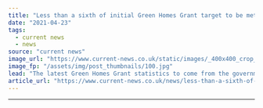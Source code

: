 ```yaml
---
title: "Less than a sixth of initial Green Homes Grant target to be met, new data reveals"
date: "2021-04-23"
tags: 
  - current news
  - news
source: "current news"
image_url: "https://www.current-news.co.uk/static/images/_400x400_crop_center-center/Rooftop_solar_-_piqsels_NC.jpg"
image_fp: "/assets/img/post_thumbnails/100.jpg"
lead: "​The latest Green Homes Grant statistics to come from the government show that less than a sixth of the initial projected 600,000 homes will receive vouchers."
article_url: "https://www.current-news.co.uk/news/less-than-a-sixth-of-initial-green-homes-grant-target-to-be-met-new-data-reveals?utm_source=rss-feeds&utm_medium=rss&utm_campaign=rss"
---
```


---
